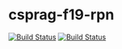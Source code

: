 # csprag-f19-rpn
[![Build Status](https://travis-ci.org/kemptona/csprag-f19-rpn.svg?branch=master)](https://travis-ci.org/kemptona/csprag-f19-rpn)
[![Build Status](https://travis-ci.org/kemptona/csprag-f19-rpn.svg?branch=master)](https://travis-ci.org/kemptona/csprag-f19-rpn)
